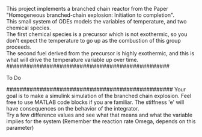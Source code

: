This project implements a branched chain reactor from the Paper "Homogeneous branched-chain explosion: Initiation to completion".  
This small system of ODEs models the variables of temperature, and two chemical species.  
The first chemical species is a precursor which is not exothermic, so you don't expect the temperature to go up as the combustion of this group proceeds.  
The second fuel derived from the precursor is highly exothermic, and this is what will drive the temperature variable up over time.
#################################################

To Do

##################################################
Your goal is to make a simulink simulation of the branched chain explosion.  Feel free to use MATLAB code blocks if you are familiar.
The stiffness 'e' will have consequences on the behavior of the integrator.  
Try a few difference values and see what that means and what the variable implies for the system (Remember the reaction rate Omega, depends on this parameter)
